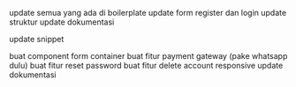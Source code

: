 update semua yang ada di boilerplate
update form register dan login
update struktur
update dokumentasi

update snippet

buat component form container
buat fitur payment gateway (pake whatsapp dulu)
buat fitur reset password
buat fitur delete account
responsive
update dokumentasi
